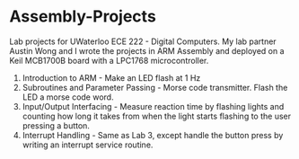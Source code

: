 # Assembly-Projects
Lab projects for UWaterloo ECE 222 - Digital Computers. My lab partner Austin Wong and I wrote the projects in ARM Assembly and deployed on a Keil MCB1700B board with a LPC1768 microcontroller. 

1. Introduction to ARM - Make an LED flash at 1 Hz
2. Subroutines and Parameter Passing - Morse code transmitter. Flash the LED a morse code word.
3. Input/Output Interfacing - Measure reaction time by flashing lights and counting how long it takes from when the light starts flashing to the user pressing a button.
4. Interrupt Handling - Same as Lab 3, except handle the button press by writing an interrupt service routine.
